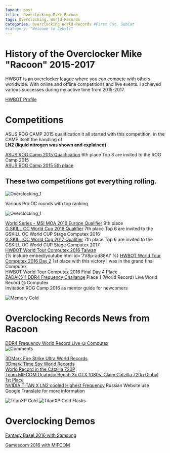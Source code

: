 ```yaml
---
layout: post
title:  Overclocking Mike Racoon
tags: Overclocking, World-Records
categories: Overclocking World-Records #First Cat, SubCat
#category: "Welcome to Jekyll"
---
```

# History of the Overclocker Mike "Racoon" 2015-2017

HWBOT is an overclocker league where you can compete with others worldwide.
With online and offline competitions and live events.
I achieved various successes during my active time from 2015-2017. 

[HWBOT Profile](https://hwbot.org/user/racoon) 


# Competitions 

ASUS ROG CAMP 2015 qualification it all started with this competition, in the CAMP itself the handling of \
**LN2 (liquid nitrogen was shown and explained)**

[ASUS ROG Camp 2015 Qualification](https://hwbot.org/competition/asus_rogcamp15_qual) 6th place Top 8 are invited to the ROG Camp 2015 \
[ASUS ROG Camp 2015 5th place](https://hwbot.org/competition/asus_rogcamp15_final)

## These two competitions got everything rolling.

![Overclocking_1](assets/img/web/oc_2.png "LN2 Smoke")

Various Pro OC rounds with top ranking

![Overclocking_1](assets/img/web/scores.png "Scores")

[World Series - MSI MOA 2016 Europe Qualifier](https://hwbot.org/competition/ws16_eu_qualifier) 9th place \
[G.SKILL OC World Cup 2016 Qualifier](https://esports.hwbot.org/#!/round/gskill_ocworldcup_2016_qualifier) 7th place Top 6 are invited to the GSKILL OC World CUP Stage Computex 2016 \
[G.SKILL OC World Cup 2017 Qualifier](https://esports.hwbot.org/#!/round/gskill_ocworldcup_2017_qualifier) 7th place Top 6 are invited to the GSKILL OC World CUP Stage Computex 2017 \
[HWBOT World Tour Computex 2016 Taiwan](https://www.youtube.com/watch?v=7V8p-ad88AI&t=23s&ab_channel=OverClocking-TV) \
{% include embed/youtube.html id='7V8p-ad88AI' %}
[HWBOT World Tour Computex 2016 Day 2](https://esports.hwbot.org/#!/round/ws16_asia_qualifier_day2) 1st place with this victory I was in the grand final Computex \
[HWBOT World Tour Computex 2016 Final Day](https://hwbot.org/competition/ws16_asia_final) 4 Place \
[ZADAK511 DDR4 Frequency Challange](https://hwbot.org/newsflash/3667_racoon_submits_highest_ddr4_frequency_hits_2515.9mhz_on_asrock_z170m_oc_formula/) Place 1 (World Record) Live World Record @ Computex \
Invitation ROG Camp 2016 as mentor guide for newcomers

![Memory Cold](assets/img/web/memcold.jpeg "LN2 Mem")

# Overclocking Records News from Racoon

[DDR4 Frequency World Record Live @ Computex](https://hwbot.org/submission/3230544_racoon_memory_clock_ddr4_sdram_2515.9_mhz) \
![Comments](assets/img/web/react.png "Comments")

[3DMark Fire Strike Ultra World Records](https://hwbot.org/newsflash/4070_racoon_breaks_3dmark_fire_strike_ultra_and_3dmark_time_spy_world_records/) \
[3Dmark Time Spy World Records](https://hwbot.org/newsflash/4070_racoon_breaks_3dmark_fire_strike_ultra_and_3dmark_time_spy_world_records/) \
[World Record in the Catzilla 720P](https://hwbot.org/newsflash/4175_most_valuable_submission_of_week_51_2016_gold_for_racoon_(ch)_mr.db_(ir)_a39a_(gr)_and_walhalla_(de)/) \
[Team MIFCOM Ocaholic Bench 3x GTX 1080s, Claim Catzilla 720p Global 1st Place](https://hwbot.org/newsflash/3910_team_mifcom_ocaholic_bench_3x_gtx_1080s_claim_catzilla_720p_global_1st_place/) \
[NVIDIA TITAN X LN2 cooled Highest Frequency](https://se7en.ws/shveycarec-razognal-videokartu-titan-x-do-2619-m/) Russian Website use Google Translate for more information

![TitanXP Cold](assets/img/web/sli.jpeg "Prep phase")
![TitanXP Cold Flasks](assets/img/web/flask.jpg "LN2 flask for half run")

# Overclocking Demos

[Fantasy Basel 2016 with Samsung](https://hwbot.org/newsflash/3616_racoon_and_splmann_demo_sub_zero_overclocking_at_fantasy_basel/)



[Gamescom 2016 with MIFCOM](https://www.ekwb.com/blog/ekwb-at-gamescom-2016/)



